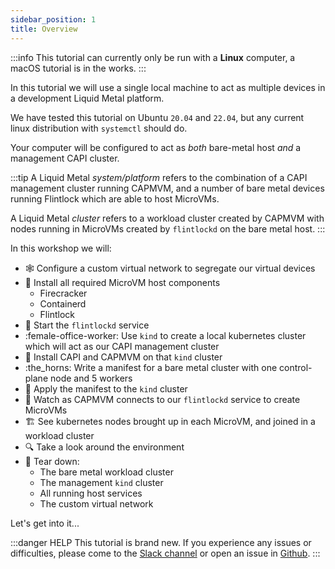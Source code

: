 ```yaml
---
sidebar_position: 1
title: Overview
---
```


:::info
This tutorial can currently only be run with a **Linux** computer, a macOS tutorial
is in the works.
:::

In this tutorial we will use a single local machine to act as multiple devices
in a development Liquid Metal platform.

We have tested this tutorial on Ubuntu `20.04` and `22.04`, but any current linux
distribution with `systemctl` should do.

Your computer will be configured to act as _both_ bare-metal host _and_ a management
CAPI cluster.

:::tip
A Liquid Metal _system/platform_ refers to the combination of a CAPI management cluster
running CAPMVM, and a number of bare metal devices running Flintlock which are able
to host MicroVMs.

A Liquid Metal _cluster_ refers to a workload cluster created by CAPMVM with nodes
running in MicroVMs created by `flintlockd` on the bare metal host.
:::

In this workshop we will:
- :spider_web: Configure a custom virtual network to segregate our virtual devices
- :electric_plug: Install all required MicroVM host components
  - Firecracker
  - Containerd
  - Flintlock
- :runner: Start the `flintlockd` service
- :female-office-worker: Use `kind` to create a local kubernetes cluster which will act as our CAPI management
cluster
- :wrench: Install CAPI and CAPMVM on that `kind` cluster
- :the_horns: Write a manifest for a bare metal cluster with one control-plane node and 5 workers
- :memo: Apply the manifest to the `kind` cluster
- :eyes: Watch as CAPMVM connects to our `flintlockd` service to create MicroVMs
- :building_construction: See kubernetes nodes brought up in each MicroVM, and joined in a workload
cluster
- :mag: Take a look around the environment
- :firecracker: Tear down:
  - The bare metal workload cluster
  - The management `kind` cluster
  - All running host services
  - The custom virtual network

Let's get into it...

:::danger HELP
This tutorial is brand new. If you experience any issues or difficulties, please
come to the [Slack channel][slack] or open an issue in [Github][gh].
:::

[slack]: https://weave-community.slack.com/archives/C02KARWGR7S
[gh]: https://github.com/weaveworks-liquidmetal/site
